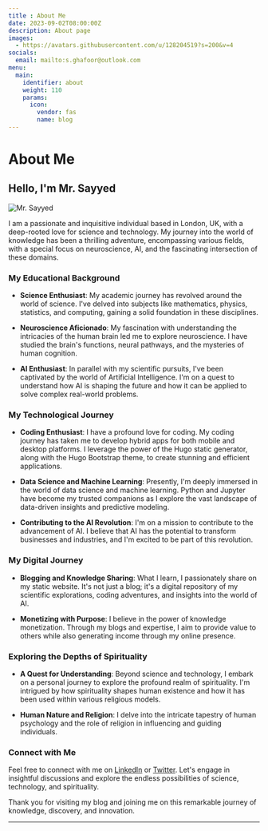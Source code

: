 ```yaml
---
title : About Me
date: 2023-09-02T08:00:00Z
description: About page
images:
  - https://avatars.githubusercontent.com/u/128204519?s=200&v=4
socials:
  email: mailto:s.ghafoor@outlook.com
menu:
  main:
    identifier: about
    weight: 110
    params:
      icon:
        vendor: fas
        name: blog
---
```


# About Me

## Hello, I'm Mr. Sayyed

![Mr. Sayyed](your_profile_picture.jpg)

I am a passionate and inquisitive individual based in London, UK, with a deep-rooted love for science and technology. My journey into the world of knowledge has been a thrilling adventure, encompassing various fields, with a special focus on neuroscience, AI, and the fascinating intersection of these domains.

### My Educational Background

- **Science Enthusiast**: My academic journey has revolved around the world of science. I've delved into subjects like mathematics, physics, statistics, and computing, gaining a solid foundation in these disciplines.

- **Neuroscience Aficionado**: My fascination with understanding the intricacies of the human brain led me to explore neuroscience. I have studied the brain's functions, neural pathways, and the mysteries of human cognition.

- **AI Enthusiast**: In parallel with my scientific pursuits, I've been captivated by the world of Artificial Intelligence. I'm on a quest to understand how AI is shaping the future and how it can be applied to solve complex real-world problems.

### My Technological Journey

- **Coding Enthusiast**: I have a profound love for coding. My coding journey has taken me to develop hybrid apps for both mobile and desktop platforms. I leverage the power of the Hugo static generator, along with the Hugo Bootstrap theme, to create stunning and efficient applications.

- **Data Science and Machine Learning**: Presently, I'm deeply immersed in the world of data science and machine learning. Python and Jupyter have become my trusted companions as I explore the vast landscape of data-driven insights and predictive modeling.

- **Contributing to the AI Revolution**: I'm on a mission to contribute to the advancement of AI. I believe that AI has the potential to transform businesses and industries, and I'm excited to be part of this revolution.

### My Digital Journey

- **Blogging and Knowledge Sharing**: What I learn, I passionately share on my static website. It's not just a blog; it's a digital repository of my scientific explorations, coding adventures, and insights into the world of AI.

- **Monetizing with Purpose**: I believe in the power of knowledge monetization. Through my blogs and expertise, I aim to provide value to others while also generating income through my online presence.

### Exploring the Depths of Spirituality

- **A Quest for Understanding**: Beyond science and technology, I embark on a personal journey to explore the profound realm of spirituality. I'm intrigued by how spirituality shapes human existence and how it has been used within various religious models.

- **Human Nature and Religion**: I delve into the intricate tapestry of human psychology and the role of religion in influencing and guiding individuals.

### Connect with Me

Feel free to connect with me on [LinkedIn](your_linkedin_profile) or [Twitter](your_twitter_profile). Let's engage in insightful discussions and explore the endless possibilities of science, technology, and spirituality.

Thank you for visiting my blog and joining me on this remarkable journey of knowledge, discovery, and innovation.

---

<!-- # About Me

## Hello, I'm Mr. Sayyed

I'm a London-based individual with a profound passion for science, technology, and spirituality. Here's a glimpse into my background and interests:

### Educational Journey

- **Science Enthusiast**: I've studied mathematics, physics, statistics, and computing, nurturing a strong foundation in the sciences.

- **Neuroscience Curiosity**: My academic journey led me to explore neuroscience, where I delved into the fascinating world of the human brain.

- **AI Enthusiast**: I'm captivated by the potential of Artificial Intelligence and its real-world applications.

### Tech and Coding

- **Coding Enthusiast**: I enjoy creating hybrid apps for both mobile and desktop platforms using Hugo and the Bootstrap theme.

- **Data Science and ML**: Currently, I'm focused on data science and machine learning, leveraging Python and Jupyter for data-driven insights.

- **AI Contribution**: I aspire to contribute to the AI revolution and explore its potential in various industries.

### Digital Presence

- **Blogging and Sharing**: My passion for learning translates into my blog, where I share insights on science, technology, and spirituality.

- **Monetizing Knowledge**: I believe in monetizing knowledge while providing valuable content to my audience.

### Exploring Spirituality

- **A Journey of Understanding**: Beyond science, I delve into spirituality's impact on human existence and its role in religious models.

- **Human Nature and Religion**: I explore the intersection of human psychology and religion, unraveling their complex relationship.

### Connect with Me

You can connect with me on [LinkedIn](your_linkedin_profile) or [Twitter](your_twitter_profile) for engaging discussions on science, tech, and spirituality. Thank you for joining me on this exploration of knowledge and discovery.
 -->